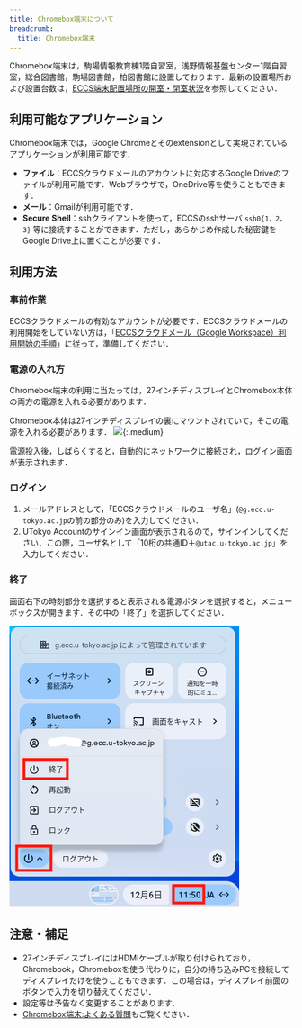 ```yaml
---
title: Chromebox端末について
breadcrumb:
  title: Chromebox端末
---
```


Chromebox端末は，駒場情報教育棟1階自習室，浅野情報基盤センター1階自習室，総合図書館，駒場図書館，柏図書館に設置しております．最新の設置場所および設置台数は，[ECCS端末配置場所の開室・閉室状況](https://www.ecc.u-tokyo.ac.jp/announcement/2020/10/02_3224.html)を参照してください．

## 利用可能なアプリケーション
Chromebox端末では，Google Chromeとそのextensionとして実現されているアプリケーションが利用可能です．

* **ファイル**：ECCSクラウドメールのアカウントに対応するGoogle Driveのファイルが利用可能です．Webブラウザで，OneDrive等を使うこともできます．
* **メール**：Gmailが利用可能です．
* **Secure Shell**：sshクライアントを使って，ECCSのsshサーバ `ssh0{1，2，3}` 等に接続することができます．ただし，あらかじめ作成した秘密鍵をGoogle Drive上に置くことが必要です．

## 利用方法

### 事前作業
ECCSクラウドメールの有効なアカウントが必要です．ECCSクラウドメールの利用開始をしていない方は，「[ECCSクラウドメール（Google Workspace）利用開始の手順](/google/#initial-setup)」に従って，準備してください．

### 電源の入れ方
Chromebox端末の利用に当たっては，27インチディスプレイとChromebox本体の両方の電源を入れる必要があります．

Chromebox本体は27インチディスプレイの裏にマウントされていて，そこの電源を入れる必要があります．
![](power-switch.png){:.medium}

電源投入後，しばらくすると，自動的にネットワークに接続され，ログイン画面が表示されます．

### ログイン

1. メールアドレスとして，「ECCSクラウドメールのユーザ名」(`@g.ecc.u-tokyo.ac.jp`の前の部分のみ)を入力してください．
2. UTokyo Accountのサインイン画面が表示されるので，サインインしてください．この際，ユーザ名として「10桁の共通ID＋`@utac.u-tokyo.ac.jp`」を入力してください．

### 終了
画面右下の時刻部分を選択すると表示される電源ボタンを選択すると，メニューボックスが開きます．その中の「終了」を選択してください．

![](shutdown.png)

## 注意・補足

* 27インチディスプレイにはHDMIケーブルが取り付けられており，Chromebook，Chromeboxを使う代わりに，自分の持ち込みPCを接続してディスプレイだけを使うこともできます．この場合は，ディスプレイ前面のボタンで入力を切り替えてください．　
* 設定等は予告なく変更することがあります．
* [Chromebox端末:よくある質問](https://www.ecc.u-tokyo.ac.jp/chromeos/faq.html)もご覧ください．